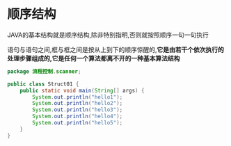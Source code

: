 # 顺序结构

JAVA的基本结构就是顺序结构,除非特别指明,否则就按照顺序一句一句执行

语句与语句之间,框与框之间是按从上到下的顺序惊醒的,**它是由若干个依次执行的处理步骤组成的,它是任何一个算法都离不开的一种基本算法结构**

```java
package 流程控制.scanner;

public class Struct01 {
    public static void main(String[] args) {
        System.out.println("hello1");
        System.out.println("hello2");
        System.out.println("hello3");
        System.out.println("hello4");
        System.out.println("hello5");
    }
}
```

